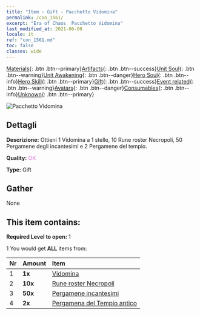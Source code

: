 ```yaml
---
title: "Item - Gift - Pacchetto Vidomina"
permalink: /con_1561/
excerpt: "Era of Chaos  Pacchetto Vidomina"
last_modified_at: 2021-06-08
locale: it
ref: "con_1561.md"
toc: false
classes: wide
---
```

 [Materials](/ItemsIT/){: .btn .btn--primary}[Artifacts](/ItemsIT/Artifacts/){: .btn .btn--success}[Unit Soul](/ItemsIT/UnitSoul/){: .btn .btn--warning}[Unit Awakening](/ItemsIT/UnitAwakening/){: .btn .btn--danger}[Hero Soul](/ItemsIT/HeroSoul/){: .btn .btn--info}[Hero Skill](/ItemsIT/HeroSkill/){: .btn .btn--primary}[Gift](/ItemsIT/Gift/){: .btn .btn--success}[Event related](/ItemsIT/Events/){: .btn .btn--warning}[Avatars](/ItemsIT/Avatars/){: .btn .btn--danger}[Consumables](/ItemsIT/Consumables/){: .btn .btn--info}[Unknown](/ItemsIT/Unknown/){: .btn .btn--primary}

 ![Pacchetto Vidomina](/images/t/i_907175.png)

## Dettagli
 **Descrizione:** Ottieni 1 Vidomina a 1 stelle, 10 Rune roster Necropoli, 50 Pergamene degli incantesimi e 2 Pergamene del tempio.

 **Quality:** <span style="color: #DA70D6">OK</span>

 **Type:** Gift

## Gather

  None

## This item contains:

 **Required Level to open:** 1

 1 You would get **ALL** items  from:

  | Nr | Amount |     Item    |
  |:---|:-------|:------------|
  | 1 |  **1x** | [Vidomina](/heroes/Vidomina/) |  | 
  | 2 |  **10x** | [Rune roster Necropoli](/ItemsIT/con_755/) |  | 
  | 3 |  **50x** | [Pergamene incantesimi](/ItemsIT/con_694/) |  | 
  | 4 |  **2x** | [Pergamena del Tempio antico](/ItemsIT/con_697/) |  | 
